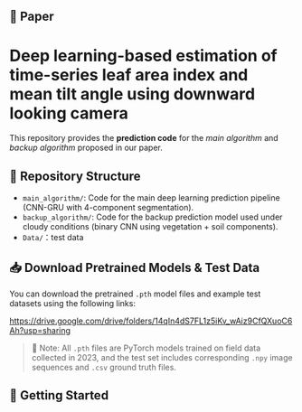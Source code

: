 ## 📄 Paper
# Deep learning-based estimation of time-series leaf area index and mean tilt angle using downward looking camera

This repository provides the **prediction code** for the *main algorithm* and *backup algorithm* proposed in our paper. 

## 📂 Repository Structure

- `main_algorithm/`: Code for the main deep learning prediction pipeline (CNN-GRU with 4-component segmentation).
- `backup_algorithm/`: Code for the backup prediction model used under cloudy conditions (binary CNN using vegetation + soil components).
- `Data/`：test data

## 📥 Download Pretrained Models & Test Data

You can download the pretrained `.pth` model files and example test datasets using the following links:

https://drive.google.com/drive/folders/14qIn4dS7FL1z5iKv_wAiz9CfQXuoC6Ah?usp=sharing

> 📝 Note: All `.pth` files are PyTorch models trained on field data collected in 2023, and the test set includes corresponding `.npy` image sequences and `.csv` ground truth files.

## 🚀 Getting Started
